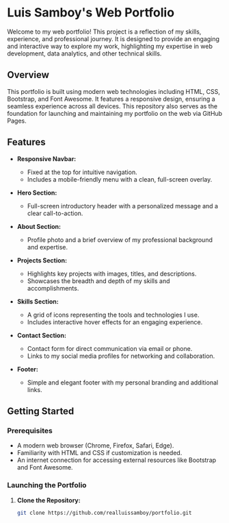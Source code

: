 # Luis Samboy's Web Portfolio

Welcome to my web portfolio! This project is a reflection of my skills, experience, and professional journey. It is designed to provide an engaging and interactive way to explore my work, highlighting my expertise in web development, data analytics, and other technical skills.

## Overview

This portfolio is built using modern web technologies including HTML, CSS, Bootstrap, and Font Awesome. It features a responsive design, ensuring a seamless experience across all devices. This repository also serves as the foundation for launching and maintaining my portfolio on the web via GitHub Pages.

## Features

- **Responsive Navbar:**

  - Fixed at the top for intuitive navigation.
  - Includes a mobile-friendly menu with a clean, full-screen overlay.

- **Hero Section:**

  - Full-screen introductory header with a personalized message and a clear call-to-action.

- **About Section:**

  - Profile photo and a brief overview of my professional background and expertise.

- **Projects Section:**

  - Highlights key projects with images, titles, and descriptions.
  - Showcases the breadth and depth of my skills and accomplishments.

- **Skills Section:**

  - A grid of icons representing the tools and technologies I use.
  - Includes interactive hover effects for an engaging experience.

- **Contact Section:**

  - Contact form for direct communication via email or phone.
  - Links to my social media profiles for networking and collaboration.

- **Footer:**
  - Simple and elegant footer with my personal branding and additional links.

## Getting Started

### Prerequisites

- A modern web browser (Chrome, Firefox, Safari, Edge).
- Familiarity with HTML and CSS if customization is needed.
- An internet connection for accessing external resources like Bootstrap and Font Awesome.

### Launching the Portfolio

1. **Clone the Repository:**
   ```bash
   git clone https://github.com/realluissamboy/portfolio.git
   ```

